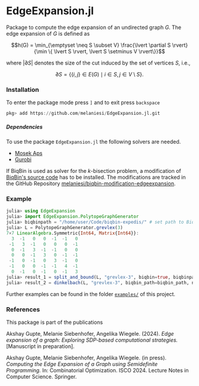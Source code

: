 # EdgeExpansion.jl

Package to compute the edge expansion of an undirected graph $G$. The edge expansion of $G$ is defined as
```math
h(G) = \min_{\emptyset \neq S \subset V} \frac{\lvert \partial S \rvert}{\min \{ \lvert S \rvert, \lvert S \setminus V \rvert\}}
```
where $\lvert \partial S \rvert$ denotes the size of the cut induced by the set of vertices $S$, i.e.,
```math
\partial S = \{ \{i,j\} \in E(G) \mid i \in S, j \in V \setminus S\}.
```

### Installation
To enter the package mode press ```]``` and to exit press ```backspace```
```julia
pkg> add https://github.com/melaniesi/EdgeExpansion.jl.git
```
##### Dependencies
To use the package `EdgeExpansion.jl` the following solvers are needed. 
* [Mosek Aps](https://www.mosek.com/)
* [Gurobi](https://www.gurobi.com/)

If BiqBin is used as solver for the $k$-bisection problem, a modification of [BiqBin's source code](http://biqbin.eu/Home/Features#BiqBin) has to be installed. The modifications are tracked in the GitHub Repository [melaniesi/biqbin-modification-edgeexpansion](https://github.com/melaniesi/biqbin-modification-edgeexpansion).

### Example
```julia
julia> using EdgeExpansion
julia> import EdgeExpansion.PolytopeGraphGenerator
julia> biqbinpath = "/home/user/Code/biqbin-expedis/" # set path to BiqBin
julia> L = PolytopeGraphGenerator.grevlex(3)
7×7 LinearAlgebra.Symmetric{Int64, Matrix{Int64}}:
  3  -1   0   0  -1  -1   0
 -1   3  -1   0   0   0  -1
  0  -1   3  -1  -1   0   0
  0   0  -1   3   0  -1  -1
 -1   0  -1   0   3  -1   0
 -1   0   0  -1  -1   4  -1
  0  -1   0  -1   0  -1   3
julia> result_1 = split_and_bound(L, "grevlex-3", biqbin=true, biqbinpath=biqbinpath, ncores=4);
julia> result_2 = dinkelbach(L, "grevlex-3", biqbin_path=biqbin_path, ncores=4);
```

Further examples can be found in the folder [`examples/`](examples/) of this project.

### References
This package is part of the publications

Akshay Gupte, Melanie Siebenhofer, Angelika Wiegele. (2024). _Edge expansion of a graph: Exploring SDP-based computational strategies._ [Manuscript in preparation].

Akshay Gupte, Melanie Siebenhofer, Angelika Wiegele. (in press). _Computing the Edge Expansion of a Graph using Semidefinite Programming._ In: Combinatorial Optimization. ISCO 2024. Lecture Notes in Computer Science. Springer.